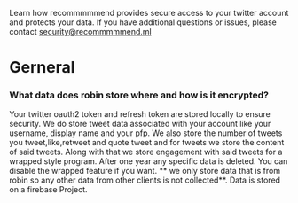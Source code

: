 Learn how recommmmmend provides secure access to your twitter account and protects your data. If you have additional questions or issues, please contact security@recommmmmend.ml

# Gerneral

### **What data does robin store where and how is it encrypted?**
Your twitter oauth2 token and refresh token are stored locally to ensure security. We do store tweet data associated with your account like your username, display name and your pfp. We also store the number of tweets you tweet,like,retweet and quote tweet and for tweets we store the content of said tweets. Along with that we store engagement with said tweets for a wrapped style program. After one year any specific data is deleted. You can disable the wrapped feature if you want. ** we only store data that is from robin so any other data from other clients is not collected**. Data is stored on a firebase Project.
